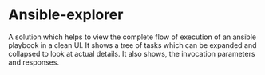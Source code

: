 # Ansible-explorer
A solution which helps to view the complete flow of execution of an ansible playbook in a clean UI. It shows a tree of tasks which can be expanded and collapsed to look at actual details. It also shows, the invocation parameters and responses. 
